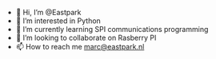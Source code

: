 - 👋 Hi, I’m @Eastpark
- 👀 I’m interested in Python
- 🌱 I’m currently learning SPI communications programming
- 💞️ I’m looking to collaborate on Rasberry PI
- 📫 How to reach me marc@eastpark.nl

<!---
Eastpark/Eastpark is a ✨ special ✨ repository because its `README.md` (this file) appears on your GitHub profile.
You can click the Preview link to take a look at your changes.
--->

